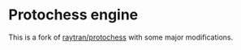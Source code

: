 # Protochess engine

This is a fork of [raytran/protochess](https://github.com/raytran/protochess) with some major modifications.

